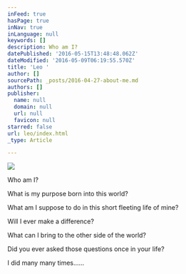 ```yaml
---
inFeed: true
hasPage: true
inNav: true
inLanguage: null
keywords: []
description: Who am I?
datePublished: '2016-05-15T13:48:48.062Z'
dateModified: '2016-05-09T06:19:55.570Z'
title: 'Leo '
author: []
sourcePath: _posts/2016-04-27-about-me.md
authors: []
publisher:
  name: null
  domain: null
  url: null
  favicon: null
starred: false
url: leo/index.html
_type: Article

---
```

![](https://the-grid-user-content.s3-us-west-2.amazonaws.com/70f99c7a-1297-4c4a-a83f-64e032d5a59b.jpg)

Who am I?

What is my purpose born into this world?

What am I suppose to do in this short fleeting life of mine?

Will I ever make a difference?

What can I bring to the other side of the world?

Did you ever asked those questions once in your life?

I did many many times......